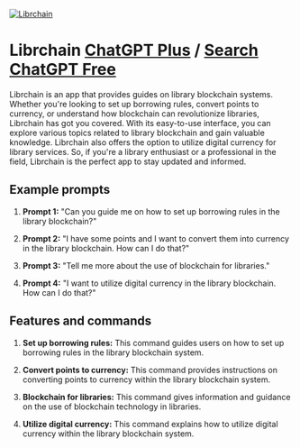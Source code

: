 
[![Librchain](https://files.oaiusercontent.com/file-ZRgLK2P4Oqvu34FFdft9WCE8?se=2123-10-17T04%3A57%3A15Z&sp=r&sv=2021-08-06&sr=b&rscc=max-age%3D31536000%2C%20immutable&rscd=attachment%3B%20filename%3De093fa60-c17d-4595-9292-84f9868fe318.png&sig=ICJXVMBlF/8BFYMKr9QPZuLtUn8%2BIq9mxK5zA5pD0yg%3D)](https://chat.openai.com/g/g-cPBEplmcP-librchain)

# Librchain [ChatGPT Plus](https://chat.openai.com/g/g-cPBEplmcP-librchain) / [Search ChatGPT Free](https://gptcall.net/index.html#/?search=Librchain)

Librchain is an app that provides guides on library blockchain systems. Whether you're looking to set up borrowing rules, convert points to currency, or understand how blockchain can revolutionize libraries, Librchain has got you covered. With its easy-to-use interface, you can explore various topics related to library blockchain and gain valuable knowledge. Librchain also offers the option to utilize digital currency for library services. So, if you're a library enthusiast or a professional in the field, Librchain is the perfect app to stay updated and informed.

## Example prompts

1. **Prompt 1:** "Can you guide me on how to set up borrowing rules in the library blockchain?"

2. **Prompt 2:** "I have some points and I want to convert them into currency in the library blockchain. How can I do that?"

3. **Prompt 3:** "Tell me more about the use of blockchain for libraries."

4. **Prompt 4:** "I want to utilize digital currency in the library blockchain. How can I do that?"

## Features and commands

1. **Set up borrowing rules:** This command guides users on how to set up borrowing rules in the library blockchain system.

2. **Convert points to currency:** This command provides instructions on converting points to currency within the library blockchain system.

3. **Blockchain for libraries:** This command gives information and guidance on the use of blockchain technology in libraries.

4. **Utilize digital currency:** This command explains how to utilize digital currency within the library blockchain system.


